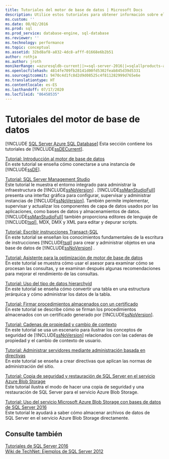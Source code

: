 ```yaml
---
title: Tutoriales del motor de base de datos | Microsoft Docs
description: Utilice estos tutoriales para obtener información sobre el Motor de base de datos de SQL Server, incluida la introducción y el uso de SQL Server Management Studio.
ms.custom: ''
ms.date: 08/02/2016
ms.prod: sql
ms.prod_service: database-engine, sql-database
ms.reviewer: ''
ms.technology: performance
ms.topic: conceptual
ms.assetid: 32bd8af8-a832-4dc8-afff-01668e6b2b51
author: rothja
ms.author: jroth
monikerRange: =azuresqldb-current||>=sql-server-2016||=sqlallproducts-allversions||>=sql-server-linux-2017||=azuresqldb-mi-current
ms.openlocfilehash: 4814fe709fb28141d00fd5302feab845d39d5331
ms.sourcegitcommit: 9470c4d1fc8d2d9d08525c4f811282999d765e6e
ms.translationtype: HT
ms.contentlocale: es-ES
ms.lasthandoff: 07/17/2020
ms.locfileid: "86458535"
---
```

# <a name="database-engine-tutorials"></a>Tutoriales del motor de base de datos
[!INCLUDE [SQL Server Azure SQL Database](../includes/applies-to-version/sql-asdb.md)]
Esta sección contiene los tutoriales de [!INCLUDE[ssDECurrent](../includes/ssdecurrent-md.md)].  
  
[Tutorial: Introducción al motor de base de datos](../relational-databases/tutorial-getting-started-with-the-database-engine.md)  
En este tutorial se enseña cómo conectarse a una instancia de [!INCLUDE[ssDE](../includes/ssde-md.md)].  
  
[Tutorial: SQL Server Management Studio](../tools/sql-server-management-studio/tutorial-sql-server-management-studio.md)  
Este tutorial le muestra el entorno integrado para administrar la infraestructura de [!INCLUDE[ssNoVersion](../includes/ssnoversion-md.md)] . [!INCLUDE[ssManStudioFull](../includes/ssmanstudiofull-md.md)] presenta una interfaz gráfica para configurar, supervisar y administrar instancias de [!INCLUDE[ssNoVersion](../includes/ssnoversion-md.md)]. También permite implementar, supervisar y actualizar los componentes de capa de datos usados por las aplicaciones, como bases de datos y almacenamientos de datos. [!INCLUDE[ssManStudioFull](../includes/ssmanstudiofull-md.md)] también proporciona editores de lenguaje de [!INCLUDE[tsql](../includes/tsql-md.md)], MDX, DMX y XML para editar y depurar scripts.  
  
[Tutorial: Escribir instrucciones Transact-SQL](../t-sql/tutorial-writing-transact-sql-statements.md)  
En este tutorial se enseñan los conocimientos fundamentales de la escritura de instrucciones [!INCLUDE[tsql](../includes/tsql-md.md)] para crear y administrar objetos en una base de datos de [!INCLUDE[ssNoVersion](../includes/ssnoversion-md.md)] .  
  
[Tutorial: Asistente para la optimización de motor de base de datos](../tools/dta/tutorial-database-engine-tuning-advisor.md)  
En este tutorial se muestra cómo usar el asesor para examinar cómo se procesan las consultas, y se examinan después algunas recomendaciones para mejorar el rendimiento de las consultas.  
  
[Tutorial: Uso del tipo de datos hierarchyid](../relational-databases/tables/tutorial-using-the-hierarchyid-data-type.md)  
En este tutorial se enseña cómo convertir una tabla en una estructura jerárquica y cómo administrar los datos de la tabla.  
  
[Tutorial: Firmar procedimientos almacenados con un certificado](../relational-databases/tutorial-signing-stored-procedures-with-a-certificate.md)  
En este tutorial se describe cómo se firman los procedimientos almacenados con un certificado generado por [!INCLUDE[ssNoVersion](../includes/ssnoversion-md.md)].  
  
[Tutorial: Cadenas de propiedad y cambio de contexto](../relational-databases/tutorial-ownership-chains-and-context-switching.md)  
En este tutorial se usa un escenario para ilustrar los conceptos de seguridad de [!INCLUDE[ssNoVersion](../includes/ssnoversion-md.md)] relacionados con las cadenas de propiedad y el cambio de contexto de usuario.  
  
[Tutorial: Administrar servidores mediante administración basada en directivas](../relational-databases/policy-based-management/tutorial-administering-servers-by-using-policy-based-management.md)  
En este tutorial se enseña a crear directivas que aplican las normas de administración del sitio.  
  
[Tutorial: Copia de seguridad y restauración de SQL Server en el servicio Azure Blob Storage](~/relational-databases/tutorial-sql-server-backup-and-restore-to-azure-blob-storage-service.md)  
Este tutorial ilustra el modo de hacer una copia de seguridad y una restauración de SQL Server para el servicio Azure Blob Storage.  
  
[Tutorial: Uso del servicio Microsoft Azure Blob Storage con bases de datos de SQL Server 2016](tutorial-use-azure-blob-storage-service-with-sql-server-2016.md)  
Este tutorial le ayudará a saber cómo almacenar archivos de datos de SQL Server en el servicio Azure Blob Storage directamente.  
  
## <a name="see-also"></a>Consulte también  
[Tutoriales de SQL Server 2016](../sql-server/tutorials-for-sql-server-2016.md)  
[Wiki de TechNet: Ejemplos de SQL Server 2012](https://go.microsoft.com/fwlink/?linkID=220734)  
  
  
  

